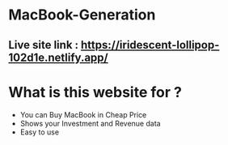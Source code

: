 # MacBook-Generation    

## Live site link : https://iridescent-lollipop-102d1e.netlify.app/

# What is this website for ?

* You can Buy MacBook in Cheap Price
* Shows your Investment and Revenue data
* Easy to use  